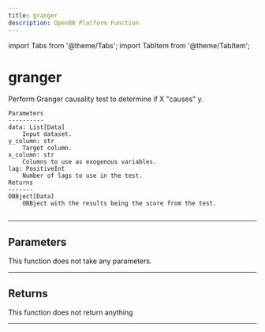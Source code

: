 ```yaml
---
title: granger
description: OpenBB Platform Function
---
```


import Tabs from '@theme/Tabs';
import TabItem from '@theme/TabItem';

# granger

Perform Granger causality test to determine if X "causes" y.

    Parameters
    ----------
    data: List[Data]
        Input dataset.
    y_column: str
        Target column.
    x_column: str
        Columns to use as exogenous variables.
    lag: PositiveInt
        Number of lags to use in the test.
    Returns
    -------
    OBBject[Data]
        OBBject with the results being the score from the test.

```python wordwrap

```

---

## Parameters

This function does not take any parameters.

---

## Returns

This function does not return anything

---


